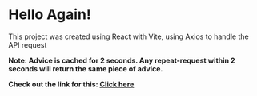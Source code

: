 # Hello Again!

This project was created using React with Vite, using Axios to handle the API request

<strong>Note<strong>: Advice is cached for 2 seconds. Any repeat-request within 2 seconds will return the same piece of advice.

Check out the link for this: [Click here](https://jcasia-advice-generator.netlify.app/)
